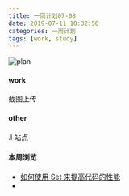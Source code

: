 ```yaml
---
title: 一周计划07-08
date: 2019-07-11 10:32:56
categories: 一周计划
tags: [work, study]
---
```


![plan](https://user-gold-cdn.xitu.io/2018/9/3/1659f1969e015231?w=1424&h=698&f=png&s=1887559)

<!--more-->

#### work

截图上传

#### other

.l 站点

#### 本周浏览

* [如何使用 Set 来提高代码的性能](https://juejin.im/post/5d2284dc51882579df4a4cee)
* 
